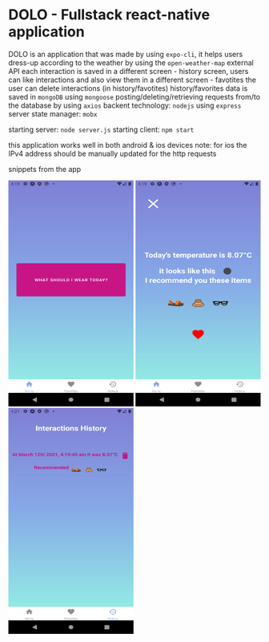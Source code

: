 # DOLO - Fullstack react-native application

DOLO is an application that was made by using `expo-cli`, it helps users dress-up according to the weather by using the `open-weather-map` external API
each interaction is saved in a different screen - history screen, 
users can like interactions and also view them in a different screen - favotites 
the user can delete interactions (in history/favotites)
history/favorites data is saved in `mongoDB` using `mongoose`
posting/deleting/retrieving requests from/to the database by using `axios` 
backent technology: `nodejs` using `express` server
state manager: `mobx` 

starting server: `node server.js`
starting client: `npm start`

this application works well in both android & ios devices
note: for ios the IPv4 address should be manually updated for the http requests

snippets from the app

<img src="https://github.com/suhahagit/DOLO/blob/master/images/homePage.png" width="250" height="450" />
<img src="https://github.com/suhahagit/DOLO/blob/master/images/recommendation.png" width="250" height="450" />
<img src="https://github.com/suhahagit/DOLO/blob/master/images/history.png" width="250" height="450" />
